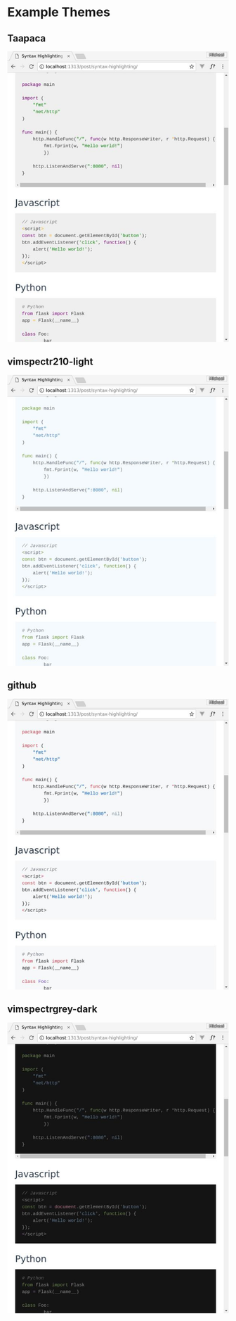 # Example Themes

## Taapaca
![Taapaca](taapaca.jpg)

## vimspectr210-light
![scheme](vimspectr210-light.jpg)

## github  
![scheme](github.jpg)

## vimspectrgrey-dark
![scheme](vimspectrgrey-dark.jpg)
